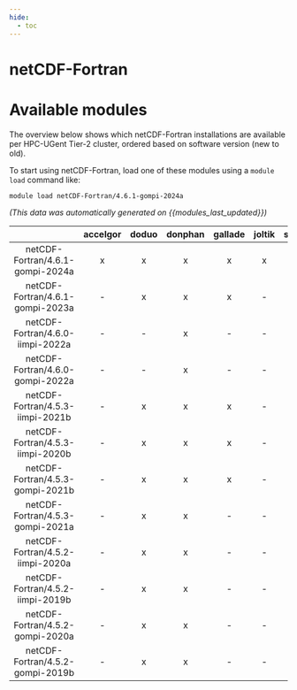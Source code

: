 ```yaml
---
hide:
  - toc
---
```


netCDF-Fortran
==============

# Available modules


The overview below shows which netCDF-Fortran installations are available per HPC-UGent Tier-2 cluster, ordered based on software version (new to old).

To start using netCDF-Fortran, load one of these modules using a `module load` command like:

```shell
module load netCDF-Fortran/4.6.1-gompi-2024a
```

*(This data was automatically generated on {{modules_last_updated}})*  

| |accelgor|doduo|donphan|gallade|joltik|shinx|skitty|
| :---: | :---: | :---: | :---: | :---: | :---: | :---: | :---: |
|netCDF-Fortran/4.6.1-gompi-2024a|x|x|x|x|x|x|x|
|netCDF-Fortran/4.6.1-gompi-2023a|-|x|x|x|-|x|x|
|netCDF-Fortran/4.6.0-iimpi-2022a|-|-|x|-|-|-|-|
|netCDF-Fortran/4.6.0-gompi-2022a|-|-|x|-|-|-|-|
|netCDF-Fortran/4.5.3-iimpi-2021b|-|x|x|x|-|-|-|
|netCDF-Fortran/4.5.3-iimpi-2020b|-|x|x|x|-|-|-|
|netCDF-Fortran/4.5.3-gompi-2021b|-|x|x|x|-|-|-|
|netCDF-Fortran/4.5.3-gompi-2021a|-|x|x|-|-|-|-|
|netCDF-Fortran/4.5.2-iimpi-2020a|-|x|x|-|-|-|-|
|netCDF-Fortran/4.5.2-iimpi-2019b|-|x|x|-|-|-|-|
|netCDF-Fortran/4.5.2-gompi-2020a|-|x|x|-|-|-|-|
|netCDF-Fortran/4.5.2-gompi-2019b|-|x|x|-|-|-|-|
